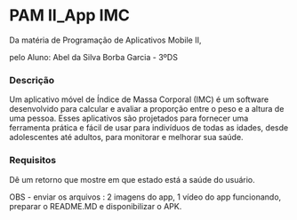<h1>PAM II_App IMC</h1>
<p>Da matéria de Programação de Aplicativos Mobile II, </p>
<p>pelo Aluno: Abel da Silva Borba Garcia - 3ºDS</p>

<h3>Descrição</h3>
<p>Um aplicativo móvel de Índice de Massa Corporal (IMC) é um software desenvolvido para calcular e avaliar a proporção entre o peso e a altura de uma pessoa. Esses aplicativos são projetados para fornecer uma ferramenta prática e fácil de usar para indivíduos de todas as idades, desde adolescentes até adultos, para monitorar e melhorar sua saúde.</p>

<h3>Requisitos</h3>
<p>Dê um retorno que mostre em que estado está a saúde do usuário.</p>                               
 
OBS - enviar os arquivos :
2 imagens do app, 1 vídeo do app funcionando, preparar o README.MD e disponibilizar o APK.
